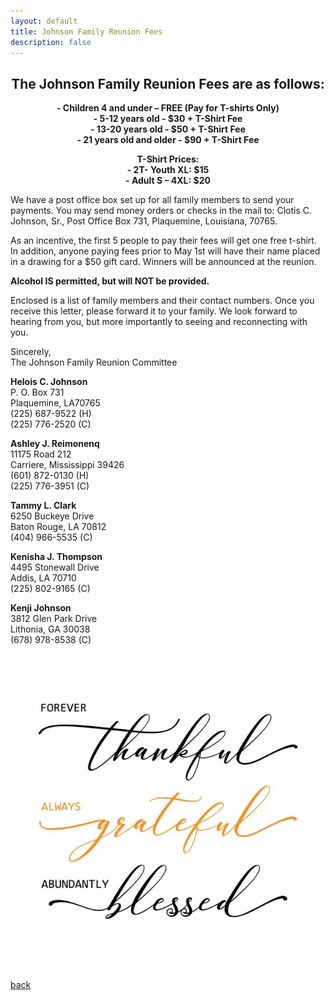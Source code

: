 ```yaml
---
layout: default
title: Johnson Family Reunion Fees
description: false
---
```


## **<center>The Johnson Family Reunion Fees are as follows:</center>**

**<center>- Children 4 and under – FREE (Pay for T-shirts Only)</center>**
**<center>- 5-12 years old - $30 + T-Shirt Fee</center>**
**<center>- 13-20 years old - $50 + T-Shirt Fee</center>**
**<center>- 21 years old and older - $90 + T-Shirt Fee</center>**

**<center>T-Shirt Prices:</center>**
**<center>- 2T- Youth XL: $15</center>**
**<center>- Adult S – 4XL: $20</center>**

We have a post office box set up for all family members to send your payments. You may send money orders or checks in the mail to:
Clotis C. Johnson, Sr.,
Post Office Box 731,
Plaquemine, Louisiana, 70765.

As an incentive, the first 5 people to pay their fees will get one free t-shirt. In addition, anyone paying fees prior to May 1st will have their name placed in a drawing for a $50 gift card. Winners will be announced at the reunion.

**Alcohol IS permitted, but will NOT be provided.**

Enclosed is a list of family members and their contact numbers. Once you receive this letter, please forward it to your family. We look forward to hearing from you, but more importantly to seeing and reconnecting with you.

Sincerely,  
The Johnson Family Reunion Committee

**Helois C. Johnson**  
P. O. Box 731  
Plaquemine, LA70765  
(225) 687-9522 (H)  
(225) 776-2520 (C)

**Ashley J. Reimonenq**  
11175 Road 212  
Carriere, Mississippi 39426  
(601) 872-0130 (H)  
(225) 776-3951 (C)

**Tammy L. Clark**  
6250 Buckeye Drive  
Baton Rouge, LA 70812  
(404) 966-5535 (C)

**Kenisha J. Thompson**  
4495 Stonewall Drive  
Addis, LA 70710  
(225) 802-9165 (C)

**Kenji Johnson**  
3812 Glen Park Drive  
Lithonia, GA 30038  
(678) 978-8538 (C)


![Reunion Fees](reunion_fees.jpg)




[back](./)
